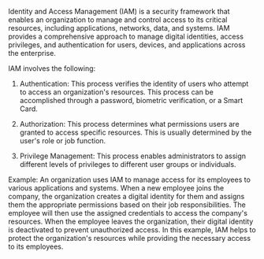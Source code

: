 

Identity and Access Management (IAM) is a security framework that enables an organization to manage and control access to its critical resources, including applications, networks, data, and systems. IAM provides a comprehensive approach to manage digital identities, access privileges, and authentication for users, devices, and applications across the enterprise.

IAM involves the following:

1. Authentication: This process verifies the identity of users who attempt to access an organization's resources. This process can be accomplished through a password, biometric verification, or a Smart Card.

2. Authorization: This process determines what permissions users are granted to access specific resources. This is usually determined by the user's role or job function.

3. Privilege Management: This process enables administrators to assign different levels of privileges to different user groups or individuals.

Example: An organization uses IAM to manage access for its employees to various applications and systems. When a new employee joins the company, the organization creates a digital identity for them and assigns them the appropriate permissions based on their job responsibilities. The employee will then use the assigned credentials to access the company's resources. When the employee leaves the organization, their digital identity is deactivated to prevent unauthorized access. In this example, IAM helps to protect the organization's resources while providing the necessary access to its employees.